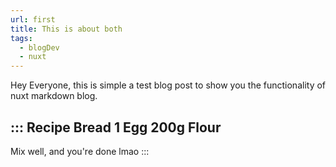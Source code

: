 ```yaml
---
url: first
title: This is about both
tags: 
  - blogDev
  - nuxt
---
```


Hey Everyone, this is simple a test blog post to show you
the functionality of nuxt markdown blog.

::: Recipe Bread
1 Egg
200g Flour
---
Mix well, and you're done lmao
:::
